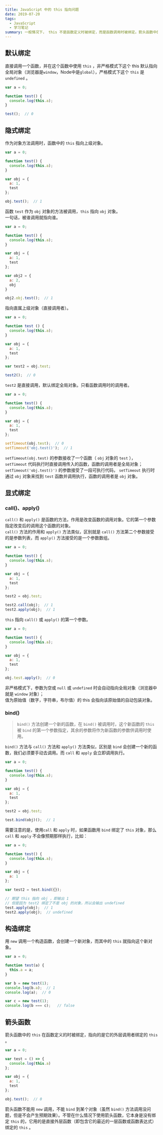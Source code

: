 ```yaml
---
title: JavaScript 中的 this 指向问题
date: 2019-07-20
tags:
  - JavaScript
  - 学习笔记
summary: 一般情况下， this 不是函数定义时被绑定，而是函数调用时被绑定。箭头函数中的 this 在函数定义的时被绑定，指向的是它的外层调用者绑定的 this 。 this 绑定的四种方式：默认绑定、隐式绑定、显式绑定、构造绑定。
---
```


## 默认绑定

直接调用一个函数，并在这个函数中使用 `this` ，非严格模式下这个 this 默认指向全局对象（浏览器是`window`，Node中是`global`），严格模式下这个 `this` 是 `undefined` 。

```js
var a = 0;

function test() {
  console.log(this.a);
}

test();  // 0
```

## 隐式绑定

作为对象方法调用时，函数中的 `this` 指向上级对象。

```js
var a = 0;

function test() {
  console.log(this.a);
}

var obj = {
  a: 1,
  test
};

obj.test();  // 1
```

函数 `test` 作为 `obj` 对象的方法被调用，`this` 指向 `obj` 对象。  
一句话，被谁调用就指向谁。

```js
var a = 0;

function test() {
  console.log(this.a);
}

var obj = {
  a: 1,
  test
};

var obj2 = {
  a: 2,
  obj
}

obj2.obj.test();  // 1
```

指向直属上级对象（直接调用者）。

```js
var a = 0;

function test () {
  console.log(this.a);
}

var obj = {
  a: 1,
  test
};

var test2 = obj.test;

test2();  // 0
```

`test2` 是直接调用，默认绑定全局对象。只看函数调用时的调用者。

```js
var a = 0;

function test() {
  console.log(this.a);
}

var obj = {
  a: 1,
  test
};

setTimeout(obj.test);  // 0
setTimeout('obj.test()');  // 1
```

`setTimeout(obj.test)` 的参数接收了一个函数（ `obj` 对象的 `test` ）， `setTimeout` 代码执行时直接调用传入的函数，函数的调用者是全局对象；  
`setTimeout('obj.test()')` 的参数接受了一段可执行代码， `setTimeout` 执行时通过 `obj` 对象来找到 `test` 函数并调用执行，函数的调用者是 `obj` 对象。

## 显式绑定

### call()、apply()

`call()` 和 `apply()` 是函数的方法，作用是改变函数的调用对象。它的第一个参数指定改变后的调用这个函数的对象。  
`call()` 方法的作用和 `apply()` 方法类似，区别就是 `call()` 方法第二个参数接受的是参数列表，而 `apply()` 方法接受的是一个参数数组。

```js
var a = 0;

function test() {
  console.log(this.a);
}

var obj = {
  a: 1,
  test
};

test2 = obj.test;

test2.call(obj);  // 1
test2.apply(obj);  // 1
```
`this` 指向 `call()` 或 `apply()` 的第一个参数。
```js
var a = 0;

function test() {
  console.log(this.a);
}

var obj = {
  a: 1,
  test
};

obj.test.apply();  // 0
```

非严格模式下，参数为空或 `null` 或 `undefined` 时会自动指向全局对象（浏览器中就是 `window` 对象）；  
值为原始值（数字，字符串，布尔值）的 this 会指向该原始值的自动包装对象。

### bind()

>`bind()` 方法创建一个新的函数，在 `bind()` 被调用时，这个新函数的 `this` 被 `bind` 的第一个参数指定，其余的参数将作为新函数的参数供调用时使用。

`bind()` 方法与 `call()` 方法和 `apply()` 方法类似，区别是 `bind` 会创建一个新的函数，我们必须要手动去调用。而 `call` 和 `apply` 会立即调用执行。

```js
var a = 0;

function test() {
  console.log(this.a);
}

var obj = {
  a: 1,
  test
};

test2 = obj.test;

test.bind(obj)();  // 1
```

需要注意的是，使用`call` 和 `apply` 时，如果函数用 `bind` 绑定了 `this` 对象，那么 `call` 和 `apply` 不会像预期那样执行，比如：
```js
var a = 0;

function test() {
  console.log(this.a);
}

var obj = {
  a: 1
};

var test2 = test.bind({});

// 期望 this 指向 obj ，即输出 1
// 但是因为 test2 绑定了不是 obj 的对象，所以会输出 undefined
test.apply(obj);  // 1
test2.apply(obj);  // undefined
```

## 构造绑定

用 `new` 调用一个构造函数，会创建一个新对象，而其中的 `this` 就指向这个新对象。

```js
var a = 0;

function test(a) {
  this.a = a;
}

var b = new test(1);
console.log(b.a);  // 1
console.log(a);  // 0

var c = new test(1);
console.log(b === c);   // false
```

## 箭头函数

箭头函数中的 `this` 在函数定义的时被绑定，指向的是它的外层调用者绑定的 `this` 。

```js
var a = 0;

var test = () => {
  console.log(this.a)
};

var obj = {
  a: 1,
  test
};

obj.test();  // 0
```

箭头函数不能用 `new` 调用，不能 `bind` 到某个对象（虽然 `bind()` 方法调用没问题，但是不会产生预期效果）。不管在什么情况下使用箭头函数，它本身是没有绑定 `this` 的，它用的是直接外层函数（即包含它的最近的一层函数或函数表达式）绑定的 `this` 。